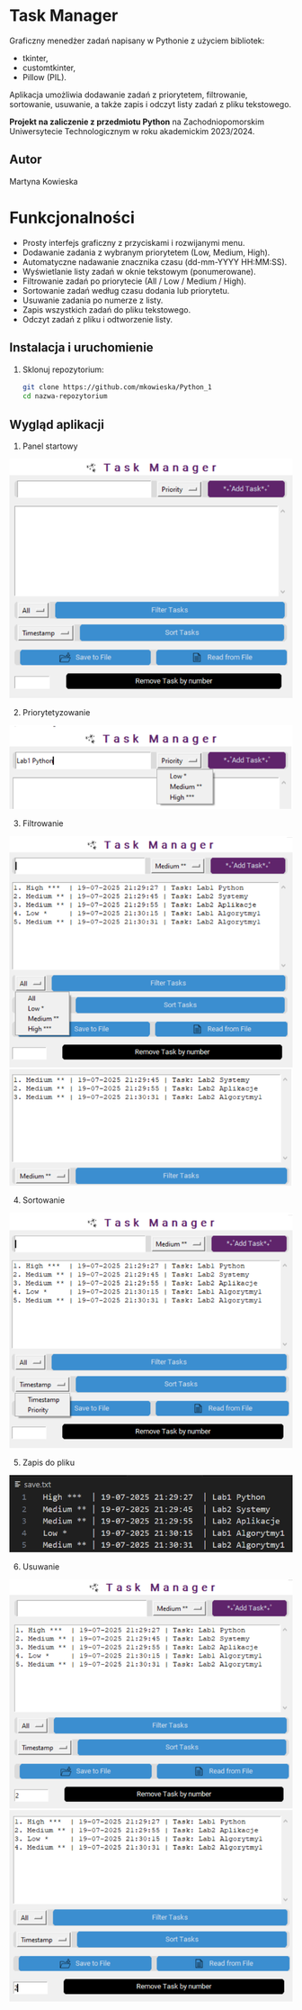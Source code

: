 # Task Manager
Graficzny menedżer zadań napisany w Pythonie z użyciem bibliotek: 
- tkinter, 
- customtkinter,
- Pillow (PIL). 

Aplikacja umożliwia dodawanie zadań z priorytetem, filtrowanie, sortowanie, usuwanie, a także zapis i odczyt listy zadań z pliku tekstowego.

**Projekt na zaliczenie z przedmiotu Python** na Zachodniopomorskim Uniwersytecie Technologicznym w roku akademickim 2023/2024.

## Autor
Martyna Kowieska

# Funkcjonalności
- Prosty interfejs graficzny z przyciskami i rozwijanymi menu.
- Dodawanie zadania z wybranym priorytetem (Low, Medium, High).
- Automatyczne nadawanie znacznika czasu (dd-mm-YYYY HH:MM:SS).
- Wyświetlanie listy zadań w oknie tekstowym (ponumerowane).
- Filtrowanie zadań po priorytecie (All / Low / Medium / High).
- Sortowanie zadań według czasu dodania lub priorytetu.
- Usuwanie zadania po numerze z listy.
- Zapis wszystkich zadań do pliku tekstowego.
- Odczyt zadań z pliku i odtworzenie listy.

## Instalacja i uruchomienie

1. Sklonuj repozytorium:
   ```bash
   git clone https://github.com/mkowieska/Python_1
   cd nazwa-repozytorium
   ```

## Wygląd aplikacji
1. Panel startowy

![Panel startowy](screenshots/Task_manager.png)

2. Priorytetyzowanie

![Priorytetyzowanie](screenshots/priorities.png)

3. Filtrowanie

![Filtrowanie](screenshots/filters.png)
![Filtrowanie](screenshots/filters_medium.png)

4. Sortowanie

![Sortowanie](screenshots/sorting.png)

5. Zapis do pliku

![Zapis do pliku](screenshots/save_to_file.png)

6. Usuwanie

![Usuwanie](screenshots/before_deleting.png)
![Usuwanie](screenshots/deleting.png)
